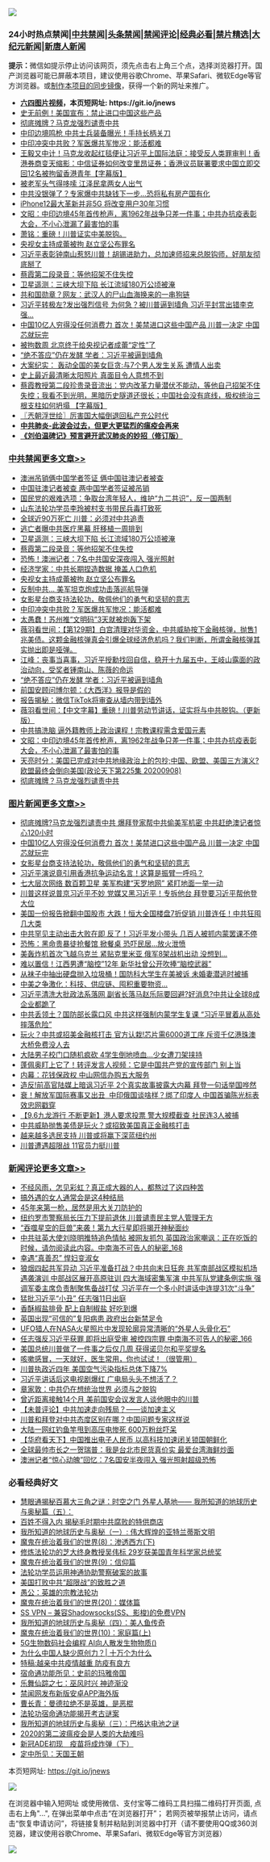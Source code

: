 ![](https://raw.githubusercontent.com/fqnews/bnews/master/64photo/fqnews-qr.jpg)

<div id="tt">
<h3>24小时热点禁闻|<a href="#%E4%B8%AD%E5%85%B1%E7%A6%81%E9%97%BB%E6%9B%B4%E5%A4%9A%E6%96%87%E7%AB%A0">中共禁闻</a>|<a href="#%E5%9B%BE%E7%89%87%E6%96%B0%E9%97%BB%E6%9B%B4%E5%A4%9A%E6%96%87%E7%AB%A0">头条禁闻</a>|<a href="#%E6%96%B0%E9%97%BB%E8%AF%84%E8%AE%BA%E6%9B%B4%E5%A4%9A%E6%96%87%E7%AB%A0">禁闻评论|<a href="#%E5%BF%85%E7%9C%8B%E7%BB%8F%E5%85%B8%E5%A5%BD%E6%96%87">经典必看|<a href="/video.md#%E7%A6%81%E7%89%87%E7%B2%BE%E9%80%89">禁片精选</a>|<a href="https://github.com/fqnews/djy/blob/master/gb/nf1351518.md#1">大纪元新闻</a>|<a href="https://github.com/fqnews/ntdtv/blob/master/gb/prog204.md#1">新唐人新闻</a></h3>
<div><b>提示：</b>微信如提示停止访问该网页，须先点击右上角三个点，选择浏览器打开。国产浏览器可能已屏蔽本项目，建议使用谷歌Chrome、苹果Safari、微软Edge等官方浏览器。或<a href="https://github.com/fqnews/bnews/blob/master/%E5%88%B6%E4%BD%9Cgit%E7%A6%81%E9%97%BB%E9%95%9C%E5%83%8F.md">制作本项目的同步镜像</a>，获得一个新的网址来推广。</div>
<ul>
<li><b><a href="http://d1.bdrive.tk/64.mp4" target="_blank">六四图片视频</a>，本页短网址: https://git.io/jnews</b></li>
<li><a href="/cbnews/20200909/1393245.md">史无前例！美国宣布：禁止进口中国这些产品</a></li>
<li><a href="/cbnews/20200909/1393246.md">彻底摊牌？马克龙强烈谴责中共</a></li>
<li><a href="/cnnews/20200909/1393209.md">中印边境鸣枪 中共士兵装备曝光！手持长柄关刀</a></li>
<li><a href="/cbnews/20200909/1393441.md">中印冲突中共败？军医爆共军惨况：能活都难</a></li>
<li><a href="/bannedvideo/20200909/1393220.md">王毅又中计！马克龙收起红毯便让习近平上国际法庭：接受反人类罪审判！香港券商变天缩影：中信证券如何改变里昂证券；香港议员联署要求中国立即交回12名被拘留香港青年【字幕版】</a></li>
<li><a href="/cnnews/20200909/1393253.md">被老军头气得哆嗦 江泽民拿两女人出气</a></li>
<li><a href="/finance/20200909/1393364.md">中共没银弹了？专家爆中共缺钱下一步…恐将私有房产国有化</a></li>
<li><a href="/cnnews/20200909/1393464.md">iPhone12最大革新并非5G 将改变用户30年习惯</a></li>
<li><a href="/cbnews/20200909/1393291.md">文昭：中印边境45年首传枪声，离1962年战争只差一件事；中共办抗疫表彰大会，不小心泄漏了最害怕的事</a></li>
<li><a href="/cbnews/20200909/1393216.md">萧铭：重磅！川普证实中美脱钩。</a></li>
<li><a href="/cbnews/20200909/1393509.md">央视女主持成蕾被拘 赵立坚公布罪名</a></li>
<li><a href="/bannedvideo/20200909/1393385.md">习近平表彰钟南山惹怒川普！胡锡进助力，总加速师招来总脱钩师，好朋友彻底掰了</a></li>
<li><a href="/cbnews/20200909/1393529.md">蔡霞第二段录音：等他招架不住失控</a></li>
<li><a href="/cbnews/20200909/1393548.md">卫星遥测：三峡大坝下陷 长江流域180万公顷被淹</a></li>
<li><a href="/cbnews/20200909/1393233.md">共和国勋章？网友：武汉人的尸山血海换来的一串狗链</a></li>
<li><a href="/cnnews/20200909/1393597.md">习近平转极左?发出强烈信号 为何急？被川普逼到墙角 习近平封赏出错李克强...</a></li>
<li><a href="/topimagenews/20200909/1393564.md">中国10亿人穷得没任何消费力 首次！美禁进口这些中国产品 川普一决定 中国芯就玩完</a></li>
<li><a href="/cnnews/20200909/1393423.md">被拘数周 北京终于给央视记者成蕾“定性”了</a></li>
<li><a href="/cbnews/20200909/1393379.md">“绝不答应”仍在发酵 学者：习近平被逼到墙角</a></li>
<li><a href="/baitai/20200909/1393402.md">大案纪实： 轰动全国的美女巨贪:与7个男人发生关系 遭情人出卖</a></li>
<li><a href="/cnnews/20200909/1393252.md">史上最近最清晰太阳照片 真面目令人意想不到</a></li>
<li><a href="/bannedvideo/20200909/1393301.md">蔡霞教授第二段珍贵录音流出：党内改革力量潜伏不能动，等他自己招架不住失控；我看不到光明，黑暗历史隧道还很长；中国社会没有底线，极权统治三根支柱如何坍塌 【字幕版】</a></li>
<li><a href="/ssgc/20200909/1393231.md">〖兲朝浮世绘〗厉害国大幅倒退回私产充公时代</a></li>
<li><b><a href="/comments/20200211/1275071.md" target="_blank">中共肺炎-此波会过去，但更大更猛烈的瘟疫会再来</a></b></li>
<li><b><a href="/comments/20200207/1272816.md" target="_blank">《刘伯温碑记》预言避开武汉肺炎的妙招（修订版）</a></b></li>
</ul>
</div>

<div class="catlist">
<h3><a href="/cbnews/" target="_blank">中共禁闻</a><span><a href="/cbnews/" target="_blank" rel="nofollow">更多文章>></a></span></h3>
<ul>
<li><a href="/cbnews/20200910/1393782.md" target="_blank">澳洲吊销俩中国学者签证 俩中国驻澳记者被查</a></li>
<li><a href="/cbnews/20200910/1393769.md" target="_blank">中国驻澳记者被查 两中国学者签证被吊销</a></li>
<li><a href="/cbnews/20200909/1393682.md" target="_blank">国民党的艰难选项：争取台湾年轻人，维护“九二共识”，反一国两制</a></li>
<li><a href="/cbnews/20200909/1393566.md" target="_blank">山东法轮功学员李玲被村支书带民兵毒打致死</a></li>
<li><a href="/cbnews/20200909/1393518.md" target="_blank">全球近90万死亡 川普：必须对中共追责</a></li>
<li><a href="/cbnews/20200909/1393517.md" target="_blank">逃亡者曝中共医疗黑幕 肝移植一周排到</a></li>
<li><a href="/cbnews/20200909/1393548.md" target="_blank">卫星遥测：三峡大坝下陷 长江流域180万公顷被淹</a></li>
<li><a href="/cbnews/20200909/1393529.md" target="_blank">蔡霞第二段录音：等他招架不住失控</a></li>
<li><a href="/cbnews/20200909/1393528.md" target="_blank">恐怖！澳洲记者：7名中共国安深夜闯入 强光照射</a></li>
<li><a href="/cbnews/20200909/1393523.md" target="_blank">经济学家：中共长期捏造数据 掩盖人口危机</a></li>
<li><a href="/cbnews/20200909/1393509.md" target="_blank">央视女主持成蕾被拘 赵立坚公布罪名</a></li>
<li><a href="/cbnews/20200909/1393508.md" target="_blank">反制中共… 美军坦克炮成功击落巡航导弹</a></li>
<li><a href="/comments/20200909/1393377.md" target="_blank">女影星台商支持法轮功，敬佩他们的勇气和坚韧的意志</a></li>
<li><a href="/cbnews/20200909/1393441.md" target="_blank">中印冲突中共败？军医爆共军惨况：能活都难</a></li>
<li><a href="/cbnews/20200909/1393440.md" target="_blank">太愚蠢！苏州推“文明码”3天就被炮轰下架</a></li>
<li><a href="/cbnews/20200909/1393428.md" target="_blank">薇羽看世间：【第129期】白宫清理对华资金，中共威胁按下金融核弹，抛售1兆美债。这颗金融核弹真会引爆全球经济危机吗？我们判断，所谓金融核弹其实抛出即是哑弹。</a></li>
<li><a href="/cbnews/20200909/1393427.md" target="_blank">江峰：丧事当喜事，习近平授勳找回自信，稳开十九届五中，王岐山露面的政治动向，受奖者锺南山、陈薇的命运</a></li>
<li><a href="/cbnews/20200909/1393379.md" target="_blank">“绝不答应”仍在发酵 学者：习近平被逼到墙角</a></li>
<li><a href="/cbnews/20200909/1393365.md" target="_blank">前国安顾问博尔顿：《大西洋》报导是假的</a></li>
<li><a href="/cbnews/20200909/1393360.md" target="_blank">报告揭秘：微信TikTok将审查从墙内带到墙外</a></li>
<li><a href="/cbnews/20200909/1393359.md" target="_blank">薇羽看世间：【中文字幕】重磅！川普劳动节讲话，证实将与中共脱钩。（更新版）</a></li>
<li><a href="/cbnews/20200909/1393292.md" target="_blank">中共搞洗脑 逼外籍教师上政治课程！宗教课程需含爱国元素</a></li>
<li><a href="/cbnews/20200909/1393291.md" target="_blank">文昭：中印边境45年首传枪声，离1962年战争只差一件事；中共办抗疫表彰大会，不小心泄漏了最害怕的事</a></li>
<li><a href="/cbnews/20200909/1393283.md" target="_blank">天亮时分：美国已完成对中共地缘政治上的包抄;中国、欧盟、美国三方演义?欧盟最终会倒向美国(政论天下第225集 20200908)</a></li>
<li><a href="/cbnews/20200909/1393246.md" target="_blank">彻底摊牌？马克龙强烈谴责中共</a></li>

</ul>
</div>
<div class="catlist">
<h3><a href="/topimagenews/" target="_blank">图片新闻</a><span><a href="/topimagenews/" target="_blank" rel="nofollow">更多文章>></a></span></h3>
<ul>
<li><a href="/topimagenews/20200909/1393715.md" target="_blank">彻底摊牌?马克龙强烈谴责中共 爆拜登家帮中共偷美军机密 中共赶绝澳记者惊心120小时</a></li>
<li><a href="/topimagenews/20200909/1393564.md" target="_blank">中国10亿人穷得没任何消费力 首次！美禁进口这些中国产品 川普一决定 中国芯就玩完</a></li>
<li><a href="/comments/20200909/1393377.md" target="_blank">女影星台商支持法轮功，敬佩他们的勇气和坚韧的意志</a></li>
<li><a href="/topimagenews/20200909/1393422.md" target="_blank">习近平演说竟引用香港抗争运动名言！这算是振臂一呼吗？</a></li>
<li><a href="/topimagenews/20200909/1393410.md" target="_blank">七大层次网络 数百颗卫星 美军构建“天罗地网” 紧盯地面一举一动</a></li>
<li><a href="/topimagenews/20200908/1393069.md" target="_blank">川普这样说普京习近平不妙 党媒又黑习近平！专拆他台 拜登要习近平帮他登大位</a></li>
<li><a href="/topimagenews/20200908/1392984.md" target="_blank">美国一份报告掀翻中国股市 大跌！恒大全国楼盘7折促销 川普连任！中共狂囤几大类</a></li>
<li><a href="/topimagenews/20200908/1392983.md" target="_blank">中共罕见主动出击大败在即 反了！习近平发小带头 几百人被抓​​​​​内蒙罢课不停</a></li>
<li><a href="/topimagenews/20200908/1392851.md" target="_blank">恐怖：黑命贵暴徒抢餐馆 掀餐桌 恐吓民居…放火泄愤</a></li>
<li><a href="/topimagenews/20200908/1392826.md" target="_blank">美轰炸机首次飞越乌克兰 紧贴克里米亚 俄军8架战机出动 没想到…</a></li>
<li><a href="/topimagenews/20200908/1392733.md" target="_blank">难以置信！江西男遭“脑控”12年 新华社曾公开吹捧“脑控武器”</a></li>
<li><a href="/topimagenews/20200908/1392732.md" target="_blank">从袜子中抽出硬盘抛入垃圾桶！国防科大学生在美被诉 未婚妻潜逃时被捕</a></li>
<li><a href="/topimagenews/20200908/1392592.md" target="_blank">中美之争激化：科技、供应链、囤积重要物资…</a></li>
<li><a href="/topimagenews/20200907/1392571.md" target="_blank">习近平清洗大批政法系落网 副省长落马赵乐际要回避?好消息?中共让全球8成企业都跪了</a></li>
<li><a href="/topimagenews/20200907/1392476.md" target="_blank">中共丢领土？国防部长露口风 中共这样强制内蒙学生复课 “习近平冒着从高处摔落危险”</a></li>
<li><a href="/topimagenews/20200907/1392429.md" target="_blank">玩火？中共或招美金融核打击 官方认栽!芯片需6000道工序 斥资千亿港珠澳大桥免费没人去</a></li>
<li><a href="/topimagenews/20200907/1392356.md" target="_blank">大陆男子校门口随机疯砍 4学生倒地喷血…少女遭刀架挟持</a></li>
<li><a href="/topimagenews/20200907/1392249.md" target="_blank">蓬佩奥盯上它了！转评发言人视频：它是中国共产党的宣传部门 别上当</a></li>
<li><a href="/topimagenews/20200907/1392139.md" target="_blank">内幕：花钱保政权 中山网信办购五大服务</a></li>
<li><a href="/topimagenews/20200906/1392072.md" target="_blank">造反!前高官陆媒上暗讽习近平 2个真实故事披露大内幕 拜登一句话举国哗然</a></li>
<li><a href="/topimagenews/20200906/1391995.md" target="_blank">衰！解放军国际赛事又出丑  中印俄国谈啥样？绑了印度人 中国首骗陈光标表效忠网戳穿</a></li>
<li><a href="/topimagenews/20200906/1391905.md" target="_blank">【9.6九龙游行 不断更新】港人要求投票 警大规模截查 社民连3人被捕</a></li>
<li><a href="/topimagenews/20200906/1391878.md" target="_blank">中共威胁抛售美债是玩火？或招致美国真正金融核打击</a></li>
<li><a href="/topimagenews/20200906/1391824.md" target="_blank">越来越多选民支持 川普或将赢下深蓝纽约州</a></li>
<li><a href="/topimagenews/20200906/1391823.md" target="_blank">川普遭遇超限战 11官员力挺川普</a></li>

</ul>
</div>
<div class="catlist">
<h3><a href="/comments/" target="_blank">新闻评论</a><span><a href="/comments/" target="_blank" rel="nofollow">更多文章>></a></span></h3>
<ul>
<li><a href="/comments/20200910/1393768.md" target="_blank">不经风雨，怎见彩虹？真正成大器的人，都熬过了这四种苦</a></li>
<li><a href="/comments/20200910/1393767.md" target="_blank">搞外遇的女人通常会是这4种结局</a></li>
<li><a href="/comments/20200910/1393766.md" target="_blank">45年来第一枪，居然是用大关刀防护的</a></li>
<li><a href="/comments/20200910/1393758.md" target="_blank">纽约罗市警察局长压力下提前退休 川普谴责民主党人管理无方</a></li>
<li><a href="/comments/20200910/1393757.md" target="_blank">“吞噬星空的巨兽”来袭！第九大行星即将揭开神秘面纱</a></li>
<li><a href="/comments/20200910/1393746.md" target="_blank">中共驻英大使刘晓明推特追色情帖 被网友抓包 英国政治家嘲讽：正在吃饭的时候，请勿阅读此内容。中南海不可告人的秘密_168</a></li>
<li><a href="/comments/20200910/1393743.md" target="_blank">幸遇“真善忍” 悍妇变淑女</a></li>
<li><a href="/comments/20200909/1393719.md" target="_blank">狼烟四起共军异动 习近平准备打战？中共向末日狂奔 共军南部战区模拟机场遇袭演训 中部战区展开高原驻训 四大海域密集军演 中共军队党建条例实施 强调军委主席负责制聚焦备战打仗 习近平在一个多小时讲话中连提31次“斗争”</a></li>
<li><a href="/comments/20200909/1393718.md" target="_blank">猛批习近平“小丑” 任志强11日出庭</a></li>
<li><a href="/comments/20200909/1393696.md" target="_blank">香酥椒盐排骨 配上自制椒盐 好吃到爆</a></li>
<li><a href="/comments/20200909/1393680.md" target="_blank">英国出现“可信的”复阳病患 政府出台新禁足令</a></li>
<li><a href="/comments/20200909/1393679.md" target="_blank">UFO猎人在NASA火星照片中发现轮廓异常清晰的“外星人头骨化石”</a></li>
<li><a href="/comments/20200909/1393670.md" target="_blank">任志强反习近平获罪 即将出庭受审 被控四宗罪 中南海不可告人的秘密_166</a></li>
<li><a href="/comments/20200909/1393669.md" target="_blank">美国总统川普做了一件事之后仅几周 获得诺贝尔和平奖提名</a></li>
<li><a href="/comments/20200909/1393663.md" target="_blank">咳嗽感冒，一天就好，医生常用，你也试试！（很管用）</a></li>
<li><a href="/comments/20200909/1393642.md" target="_blank">川普执政近四年 美国空气污染指标总体下降7%</a></li>
<li><a href="/comments/20200909/1393603.md" target="_blank">习近平讲话后这电视剧爆红 广电局头头不想活了？</a></li>
<li><a href="/comments/20200909/1393602.md" target="_blank">章家敦：中共仍在想统治世界 必须与之脱钩</a></li>
<li><a href="/comments/20200909/1393601.md" target="_blank">曾近距离接触14个月 美前国安会议发言人谈他眼中的川普</a></li>
<li><a href="/comments/20200909/1393586.md" target="_blank">【未普评论】中共加速走向残局？——谈加速主义</a></li>
<li><a href="/comments/20200909/1393578.md" target="_blank">川普和拜登对中共态度区别在哪？中国问题专家这样说</a></li>
<li><a href="/comments/20200909/1393577.md" target="_blank">大陆一网红钓鱼竿甩到高压电惨死 600万粉丝吓呆</a></li>
<li><a href="/comments/20200909/1393574.md" target="_blank">【华府看天下】中国推出电子人民币 以高科技加速闭关锁国朝鲜化</a></li>
<li><a href="/comments/20200909/1393558.md" target="_blank">全球最帅市长之一贺瑞普：我是台北市民货真价实 最爱台湾海鲜炒面</a></li>
<li><a href="/comments/20200909/1393536.md" target="_blank">澳洲记者“惊心动魄”回忆：7名国安半夜闯入 强光照射超级恐怖</a></li>

</ul>
</div>

<div class="catlist">
<h3>必看经典好文</h3>
<ul>
<li><a href="/cbnews/20170907/819423.md" target="_blank">慧眼通揭秘百慕大三角之谜：时空之门 外星人基地—— 我所知道的地球历史与奥秘篇（五）：</a></li>
<li><a href="/lifebaike/20200711/1358994.md" target="_blank">百姓不得入内 揭秘毛时期中共腐败的特供商店</a></li>
<li><a href="/tculture/xiulian/20170611/772817.md" target="_blank">我所知道的地球历史与奥秘（一）: 伟大辉煌的亚特兰蒂斯文明</a></li>
<li><a href="/topimagenews/20180527/948714.md" target="_blank">魔鬼在统治着我们的世界(8)：渗透西方(下)</a></li>
<li><a href="/comments/20190517/1129285.md" target="_blank">修炼法轮功的芝大终身教授吴伟标 29岁获美国青年科学家总统奖</a></li>
<li><a href="/topimagenews/20180529/949649.md" target="_blank">魔鬼在统治着我们的世界(9)：信仰篇</a></li>
<li><a href="/cbnews/20170626/780479.md" target="_blank">法轮功学员运用神通协助警察破案的故事</a></li>
<li><a href="/comments/20200731/1372471.md" target="_blank">美国打败中共“超限战”的致胜之道</a></li>
<li><a href="/comments/20200313/1292991.md" target="_blank">愚公：英雄的宗教法轮功</a></li>
<li><a href="/comments/20180725/976787.md" target="_blank">魔鬼在统治着我们的世界(20)：媒体篇</a></li>
<li><a href="/comments/20191231/1250654.md" target="_blank">SS VPN &#8211; 兼容Shadowsocks(SS、影梭)的免费VPN</a></li>
<li><a href="/tculture/xiulian/20170729/799172.md" target="_blank">我所知道的地球历史与奥秘（四）：美人鱼传奇</a></li>
<li><a href="/topimagenews/20180529/950153.md" target="_blank">魔鬼在统治着我们的世界(10)：家庭篇(上)</a></li>
<li><a href="/topimagenews/20200527/1335347.md" target="_blank">5G生物数码社会编程 AI向人散发生物物质()</a></li>
<li><a href="/ssgc/20200715/1360940.md" target="_blank">为什么中国人缺少原创力？| 十万个为什么</a></li>
<li><a href="/ccpdope/20200425/1319297.md" target="_blank">特稿:越亲中共疫情越重 防疫有良方</a></li>
<li><a href="/cbnews/20180711/970353.md" target="_blank">宿命通功能所见：史前的玛雅帝国</a></li>
<li><a href="/tculture/20190101/792550.md" target="_blank">乐舞仙踪之七：巫风时兴 神迹渐没</a></li>
<li><a href="/comments/20200627/783266.md" target="_blank">禁闻网发布新版安卓APP海外版</a></li>
<li><a href="/comments/20180726/727420.md" target="_blank">曹长青：曼德拉绝不是英雄，是恶棍</a></li>
<li><a href="/tculture/20121025/73079.md" target="_blank">法轮功宿命通功能揭开考古谜案</a></li>
<li><a href="/tculture/xiulian/20170726/797589.md" target="_blank">我所知道的地球历史与奥秘（三）：巴格达电池之谜</a></li>
<li><a href="/comments/20200712/1359432.md" target="_blank">2020的第二波瘟疫会是人类的大劫难吗</a></li>
<li><a href="/headline/20200908/1392940.md" target="_blank">新冠ADE初现　疫苗将成炸弹（下）</a></li>
<li><a href="/tculture/xiulian/20151111/470021.md" target="_blank">定中所见：天国王朝</a></li>

</ul>
</div>

本页短网址: https://git.io/jnews

![](https://raw.githubusercontent.com/fqnews/bnews/master/64photo/fqnews-qr.jpg)

在浏览器中输入短网址 或使用微信、支付宝等二维码工具扫描二维码打开页面, 点击右上角"...", 在弹出菜单中点击“在浏览器打开”； 若网页被举报禁止访问，请点击“恢复申请访问”，将链接复制并粘贴到浏览器中打开（请不要使用QQ或360浏览器，建议使用谷歌Chrome、苹果Safari、微软Edge等官方浏览器）

![](https://raw.githubusercontent.com/fqnews/bnews/master/64photo/wx.jpg)